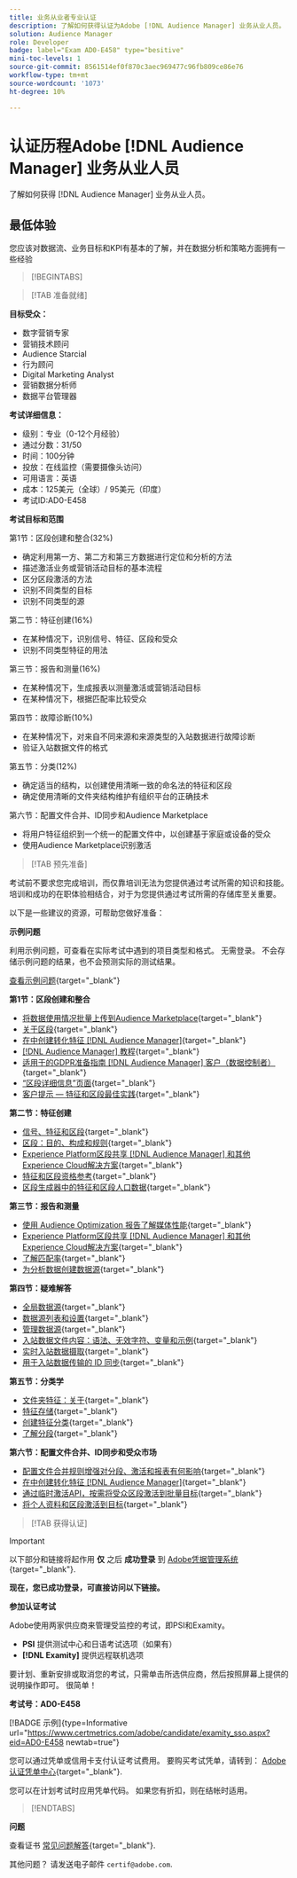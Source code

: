 ```yaml
---
title: 业务从业者专业认证
description: 了解如何获得认证为Adobe [!DNL Audience Manager] 业务从业人员。
solution: Audience Manager
role: Developer
badge: label="Exam AD0-E458" type="besitive"
mini-toc-levels: 1
source-git-commit: 8561514ef0f870c3aec969477c96fb809ce86e76
workflow-type: tm+mt
source-wordcount: '1073'
ht-degree: 10%

---
```


# 认证历程Adobe [!DNL Audience Manager] 业务从业人员

了解如何获得 [!DNL Audience Manager] 业务从业人员。

## 最低体验

您应该对数据流、业务目标和KPI有基本的了解，并在数据分析和策略方面拥有一些经验

>[!BEGINTABS]

>[!TAB 准备就绪]

**目标受众：**

* 数字营销专家
* 营销技术顾问
* Audience Starcial
* 行为顾问
* Digital Marketing Analyst
* 营销数据分析师
* 数据平台管理器

**考试详细信息：**

* 级别：专业（0-12个月经验）
* 通过分数：31/50
* 时间：100分钟
* 投放：在线监控（需要摄像头访问）
* 可用语言：英语
* 成本：125美元（全球）/ 95美元（印度）
* 考试ID:AD0-E458

**考试目标和范围**

第1节：区段创建和整合(32%)

* 确定利用第一方、第二方和第三方数据进行定位和分析的方法
* 描述激活业务或营销活动目标的基本流程
* 区分区段激活的方法
* 识别不同类型的目标
* 识别不同类型的源

第二节：特征创建(16%)

* 在某种情况下，识别信号、特征、区段和受众
* 识别不同类型特征的用法

第三节：报告和测量(16%)

* 在某种情况下，生成报表以测量激活或营销活动目标
* 在某种情况下，根据匹配率比较受众

第四节：故障诊断(10%)

* 在某种情况下，对来自不同来源和来源类型的入站数据进行故障诊断
* 验证入站数据文件的格式

第五节：分类(12%)

* 确定适当的结构，以创建使用清晰一致的命名法的特征和区段
* 确定使用清晰的文件夹结构维护有组织平台的正确技术

第六节：配置文件合并、ID同步和Audience Marketplace

* 将用户特征组织到一个统一的配置文件中，以创建基于家庭或设备的受众
* 使用Audience Marketplace识别激活

>[!TAB 预先准备]

考试前不要求您完成培训，而仅靠培训无法为您提供通过考试所需的知识和技能。 培训和成功的在职体验相结合，对于为您提供通过考试所需的存储库至关重要。

以下是一些建议的资源，可帮助您做好准备：

**示例问题**

利用示例问题，可查看在实际考试中遇到的项目类型和格式。 无需登录。 不会存储示例问题的结果，也不会预测实际的测试结果。

[查看示例问题](https://scorpion.caveon.com/launchpad/ad0-e458-adobe-audience-manager-business-practitioner-professional-copy-dvaivw){target="_blank"}

**第1节：区段创建和整合**

* [将数据使用情况批量上传到Audience Marketplace](https://experienceleague.adobe.com/docs/audience-manager-learn/tutorials/audience-marketplace/buying-data/bulk-uploading-data-usage-into-the-audience-marketplace.html?lang=en){target="_blank"}
* [关于区段](https://experienceleague.adobe.com/docs/analytics/components/segmentation/seg-overview.html?lang=en){target="_blank"}
* [在中创建转化特征 [!DNL Audience Manager]](https://experienceleague.adobe.com/docs/audience-manager-learn/tutorials/build-and-manage-audiences/traits-and-segments/creating-conversion-traits.html?lang=en){target="_blank"}
* [[!DNL Audience Manager] 教程](https://experienceleague.adobe.com/docs/audience-manager-learn/tutorials/overview.html?lang=tr){target="_blank"}
* [适用于的GDPR准备指南 [!DNL Audience Manager] 客户（数据控制者）](https://experienceleague.adobe.com/docs/audience-manager/user-guide/overview/data-privacy/data-privacy-reference/aam-gdpr-readiness.html?lang=en){target="_blank"}
* [“区段详细信息”页面](https://experienceleague.adobe.com/docs/audience-manager/user-guide/features/segments/segment-summary-view.html?lang=en){target="_blank"}
* [客户提示 — 特征和区段最佳实践](https://experienceleague.adobe.com/docs/audience-manager-learn/tutorials/build-and-manage-audiences/traits-and-segments/customer-tips-traits-and-segments-best-practices.html%3Flang%3Dja){target="_blank"}

**第二节：特征创建**

* [信号、特征和区段](https://experienceleague.adobe.com/docs/audience-manager/user-guide/reference/signal-trait-segment.html?lang=en){target="_blank"}
* [区段：目的、构成和规则](https://experienceleague.adobe.com/docs/audience-manager/user-guide/features/segments/segments-purpose.html?lang=en){target="_blank"}
* [Experience Platform区段共享 [!DNL Audience Manager] 和其他Experience Cloud解决方案](https://experienceleague.adobe.com/docs/audience-manager/user-guide/implementation-integration-guides/integration-experience-platform/aam-aep-audience-sharing.){target="_blank"}
* [特征和区段资格参考](https://experienceleague.adobe.com/docs/audience-manager/user-guide/features/traits/trait-and-segment-qualification-reference.html?lang=en){target="_blank"}
* [区段生成器中的特征和区段人口数据](https://experienceleague.adobe.com/docs/audience-manager/user-guide/features/segments/segment-builder-data.html?lang=en){target="_blank"}

**第三节：报告和测量**

* [使用 Audience Optimization 报告了解媒体性能](https://experienceleague.adobe.com/docs/audience-manager-learn/tutorials/reports/using-audience-optimization-reports-to-understand-media-performance.html?lang=en){target="_blank"}
* [Experience Platform区段共享 [!DNL Audience Manager] 和其他Experience Cloud解决方案](https://experienceleague.adobe.com/docs/audience-manager/user-guide/implementation-integration-guides/integration-experience-platform/aam-aep-audience-sharing.html?lang=en){target="_blank"}
* [了解匹配率](https://experienceleague.adobe.com/docs/audience-manager-learn/tutorials/data-activation/destinations-basics/understanding-match-rates.html?lang=en){target="_blank"}
* [为分析数据创建数据源](https://experienceleague.adobe.com/docs/audience-manager-learn/tutorials/setup-and-admin/data-sources/create-a-data-source-for-analytics-data.html?lang=ru){target="_blank"}

**第四节：疑难解答**

* [全局数据源](https://experienceleague.adobe.com/docs/audience-manager/user-guide/features/data-sources/global-data-sources.html?lang=en#:~:text=Global%20data%20sources%20are%20accessible,by%20manufacturers%20for%20advertising%20purposes.){target="_blank"}
* [数据源列表和设置](https://experienceleague.adobe.com/docs/audience-manager/user-guide/features/data-sources/datasources-list-and-settings.html?lang=en){target="_blank"}
* [管理数据源](https://experienceleague.adobe.com/docs/audience-manager/user-guide/features/data-sources/manage-datasources.html?lang=en){target="_blank"}
* [入站数据文件内容：语法、无效字符、变量和示例](https://experienceleague.adobe.com/docs/audience-manager/user-guide/implementation-integration-guides/sending-audience-data/batch-data-transfer-process/inbound-file-contents.html?lang=en){target="_blank"}
* [实时入站数据摄取](https://experienceleague.adobe.com/docs/audience-manager/user-guide/implementation-integration-guides/sending-audience-data/real-time-inbound-data-integration/real-time-data-transfer.html?lang=en){target="_blank"}
* [用于入站数据传输的 ID 同步](https://experienceleague.adobe.com/docs/audience-manager/user-guide/implementation-integration-guides/sending-audience-data/batch-data-transfer-process/id-sync-http.html?lang=zh-Hans){target="_blank"}

**第五节：分类学**

* [文件夹特征：关于](https://experienceleague.adobe.com/docs/audience-manager/user-guide/features/traits/about-folder-traits.html?lang=en){target="_blank"}
* [特征存储](https://experienceleague.adobe.com/docs/audience-manager/user-guide/features/traits/trait-storage.html?lang=en){target="_blank"}
* [创建特征分类](https://experienceleague.adobe.com/docs/audience-manager-learn/tutorials/build-and-manage-audiences/traits-and-segments/creating-a-trait-taxonomy.html?lang=en){target="_blank"}
* [了解分段](https://experienceleague.adobe.com/docs/experience-manager-cloud-service/content/sites/authoring/personalization/segmentation.html?lang=en){target="_blank"}

**第六节：配置文件合并、ID同步和受众市场**

* [配置文件合并规则增强对分段、激活和报表有何影响](https://experienceleague.adobe.com/docs/audience-manager-learn/tutorials/build-and-manage-audiences/profile-merge/how-profile-merge-rule-enhancements-impact-segmentation-activation-and-reporting.html?lang=en){target="_blank"}
* [在中创建转化特征 [!DNL Audience Manager]](https://experienceleague.adobe.com/docs/audience-manager-learn/tutorials/build-and-manage-audiences/traits-and-segments/creating-conversion-traits.html?lang=en){target="_blank"}
* [通过临时激活API，按需将受众区段激活到批量目标](https://experienceleague.adobe.com/docs/experience-platform/destinations/api/ad-hoc-activation-api.html?lang=en){target="_blank"}
* [将个人资料和区段激活到目标](https://experienceleague.adobe.com/docs/platform-learn/tutorials/destinations/activate-profiles-and-segments-to-a-destination.html?lang=en){target="_blank"}

>[!TAB 获得认证]

>[!IMPORTANT]
>
>以下部分和链接将起作用 **仅** 之后 **成功登录** 到 [Adobe凭据管理系统](http://www.certmetrics.com/adobe){target="_blank"}.


**现在，您已成功登录，可直接访问以下链接。**

**参加认证考试**

Adobe使用两家供应商来管理受监控的考试，即PSI和Examity。

* **PSI** 提供测试中心和日语考试选项（如果有）
* **[!DNL Examity]** 提供远程联机选项

要计划、重新安排或取消您的考试，只需单击所选供应商，然后按照屏幕上提供的说明操作即可。 很简单！

**考试号：AD0-E458**

[!BADGE 示例]{type=Informative url="https://www.certmetrics.com/adobe/candidate/examity_sso.aspx?eid=AD0-E458 newtab=true"}

您可以通过凭单或信用卡支付认证考试费用。 要购买考试凭单，请转到： [Adobe认证凭单中心](https://market.xvoucher.com/adobe/global){target="_blank"}.

您可以在计划考试时应用凭单代码。 如果您有折扣，则在结帐时适用。

>[!ENDTABS]

**问题**

查看证书 [常见问题解答](https://experienceleague.adobe.com/docs/certification/certification/faq.html?lang=en){target="_blank"}.

其他问题？ 请发送电子邮件 `certif@adobe.com`.
